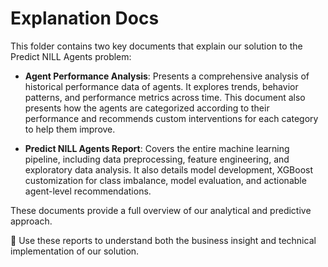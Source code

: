 # Explanation Docs

This folder contains two key documents that explain our solution to the Predict NILL Agents problem:

- **Agent Performance Analysis**: Presents a comprehensive analysis of historical performance data of agents. It explores trends, behavior patterns, and performance metrics across time. This document also presents how the agents are categorized according to their performance and recommends custom interventions for each category to help them improve.
  
- **Predict NILL Agents Report**: Covers the entire machine learning pipeline, including data preprocessing, feature engineering, and exploratory data analysis. It also details model development, XGBoost customization for class imbalance, model evaluation, and actionable agent-level recommendations.

These documents provide a full overview of our analytical and predictive approach.

📄 Use these reports to understand both the business insight and technical implementation of our solution.

